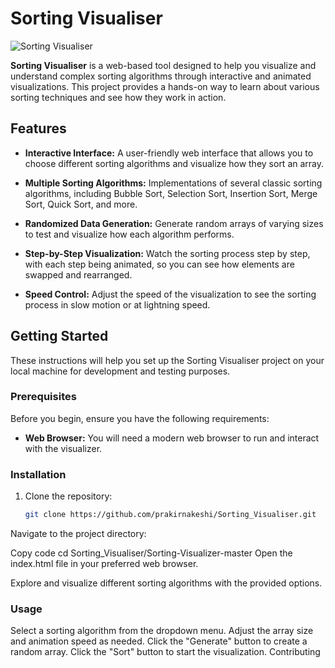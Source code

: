 
# Sorting Visualiser

![Sorting Visualiser](https://github.com/prakirnakeshi/Sorting_Visualiser/blob/main/Sorting-Visualizer-master/assets/screenshot.png)

**Sorting Visualiser** is a web-based tool designed to help you visualize and understand complex sorting algorithms through interactive and animated visualizations. This project provides a hands-on way to learn about various sorting techniques and see how they work in action.

## Features

- **Interactive Interface:** A user-friendly web interface that allows you to choose different sorting algorithms and visualize how they sort an array.

- **Multiple Sorting Algorithms:** Implementations of several classic sorting algorithms, including Bubble Sort, Selection Sort, Insertion Sort, Merge Sort, Quick Sort, and more.

- **Randomized Data Generation:** Generate random arrays of varying sizes to test and visualize how each algorithm performs.

- **Step-by-Step Visualization:** Watch the sorting process step by step, with each step being animated, so you can see how elements are swapped and rearranged.

- **Speed Control:** Adjust the speed of the visualization to see the sorting process in slow motion or at lightning speed.

## Getting Started

These instructions will help you set up the Sorting Visualiser project on your local machine for development and testing purposes.

### Prerequisites

Before you begin, ensure you have the following requirements:

- **Web Browser:** You will need a modern web browser to run and interact with the visualizer.

### Installation

1. Clone the repository:

   ```bash
   git clone https://github.com/prakirnakeshi/Sorting_Visualiser.git

Navigate to the project directory:

Copy code
cd Sorting_Visualiser/Sorting-Visualizer-master
Open the index.html file in your preferred web browser.

Explore and visualize different sorting algorithms with the provided options.

### Usage
Select a sorting algorithm from the dropdown menu.
Adjust the array size and animation speed as needed.
Click the "Generate" button to create a random array.
Click the "Sort" button to start the visualization.
Contributing
